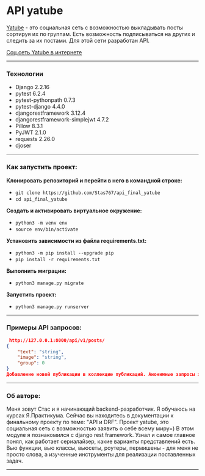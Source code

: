 # **API yatube**
[Yatube](https://github.com/Stas767/hw05_final) - это социальная сеть с возможностью выкладывать посты сортируя их по группам. Есть возможность подписываться на других и следить за их постами. Для этой сети разработан API.

[Соц.сеть Yatube в интернете](http://stanislavbaldzhy.pythonanywhere.com/)
___

### **Технологии**
- Django 2.2.16
- pytest 6.2.4
- pytest-pythonpath 0.7.3
- pytest-django 4.4.0
- djangorestframework 3.12.4
- djangorestframework-simplejwt 4.7.2
- Pillow 8.3.1
- PyJWT 2.1.0
- requests 2.26.0
- djoser
___

### **Как запустить проект:**
**Клонировать репозиторий и перейти в него в командной строке:**

* `git clone https://github.com/Stas767/api_final_yatube`
* `cd api_final_yatube`
  
**Cоздать и активировать виртуальное окружение:**
* `python3 -m venv env`
* `source env/bin/activate`
  
**Установить зависимости из файла requirements.txt:**

* `python3 -m pip install --upgrade pip`
* `pip install -r requirements.txt`
  
**Выполнить миграции:**

* `python3 manage.py migrate`
  
**Запустить проект:**
* `python3 manage.py runserver`
___
### **Примеры API запросов:**
```json
 http://127.0.0.1:8000/api/v1/posts/ 
{
    "text": "string",
    "image": "string",
    "group": 0
}
Добавление новой публикации в коллекцию публикаций. Анонимные запросы запрещены.
```
___
### **Об авторе:**
Меня зовут Стас и я начинающий backend-разработчик. Я обучаюсь на курсах Я.Практикума. Сейчас вы находитесь в документации к финальному проекту по теме: "API и DRF". Проект yatube, это социальная сеть с возможностью заявить о себе всему миру=) 
В этом модуле я познакомился с django rest framework.
Узнал и самое главное понял, как работает сериалайзер, какие варианты представлений есть. Вью функции, вью классы, вьюсеты, роутеры, пермишены - для меня не просто слова, а изученные инструменты для реализации поставленных задач.
___
